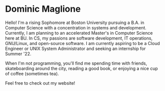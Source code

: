 # Dominic Maglione #

Hello! I'm a rising Sophomore at Boston University pursuing a B.A. in Computer Science with a concentration in systems and development. Currently, I am planning to an accelerated Master's in Computer Science here at BU. In CS, my passions are software development, IT operations, GNU/Linux, and open-source software. I am currently aspiring to be a Cloud Engineer or UNIX System Administrator and seeking an internship for Summer '22.

When I'm not programming, you'll find me spending time with friends, skateboarding around the city, reading a good book, or enjoying a nice cup of coffee (sometimes tea). 

Feel free to check out my website! 
